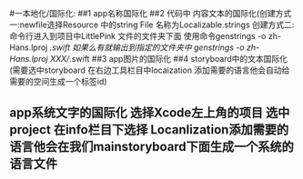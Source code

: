 #一本地化/国际化: 
##1 app名称国际化 
##2 代码中 内容文本的国际化(创建方式一:newfile选择Resource 中的string File 名称为Localizable.strings   创建方式二:命令行进入到项目中LittlePink 文件的文件夹下面 使用命令genstrings -o zh-Hans.lproj *.swift    如果么有就输出到指定的文件夹中 genstrings -o zh-Hans.lproj  XXX/*.swift 
##3 app图片的国际化 
##4 storyboard中的文本国际化(需要选中storyboard 在右边工具栏目中locaization 添加需要的语言他会自动给需要的空间生成一个标签id)
## app系统文字的国际化 选择Xcode左上角的项目 选中project 在info栏目下选择 Locanlization添加需要的语言他会在我们mainstoryboard下面生成一个系统的语言文件

